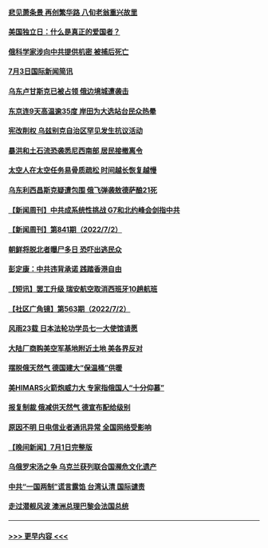 #### [悲见萧条景 再创繁华路 八旬老翁重兴故里](../pages/prog202/a103470718.md?t=07040401) 
#### [美国独立日：什么是真正的爱国者？](../pages/prog202/a103470695.md?t=07040401) 
#### [俄科学家涉向中共提供机密 被捕后死亡](../pages/prog202/a103470683.md?t=07040401) 
#### [7月3日国际新闻简讯](../pages/prog202/a103470687.md?t=07040401) 
#### [乌东卢甘斯克已被占领 俄边境城遭袭击](../pages/prog202/a103470685.md?t=07040401) 
#### [东京连9天高温逾35度 岸田为大选站台民众热晕](../pages/prog202/a103470616.md?t=07040401) 
#### [宪改削权 乌兹别克自治区罕见发生抗议活动](../pages/prog202/a103470608.md?t=07040401) 
#### [暴洪和土石流恐袭悉尼西南部 居民接撤离令](../pages/prog202/a103470548.md?t=07040401) 
#### [太空人在太空任务易骨质疏松 时间越长恢复越慢](../pages/prog202/a103470542.md?t=07040401) 
#### [乌东利西昌斯克疑遭包围 俄飞弹袭敖德萨酿21死](../pages/prog202/a103470528.md?t=07040401) 
#### [【新闻周刊】中共成系统性挑战 G7和北约峰会剑指中共](../pages/prog202/a103470443.md?t=07040401) 
#### [【新闻周刊】第841期（2022/7/2）](../pages/prog202/a103470450.md?t=07040401) 
#### [朝鲜将脱北者曝尸多日 恐吓出逃民众](../pages/prog202/a103470364.md?t=07040401) 
#### [彭定康：中共违背承诺 践踏香港自由](../pages/prog202/a103470343.md?t=07040401) 
#### [【短讯】罢工升级 瑞安航空取消西班牙10趟航班](../pages/prog202/a103470337.md?t=07040401) 
#### [【社区广角镜】第563期（2022/7/2）](../pages/prog202/a103470289.md?t=07040401) 
#### [风雨23载 日本法轮功学员七一大使馆请愿](../pages/prog202/a103470177.md?t=07040401) 
#### [大陆厂商购美空军基地附近土地 美各界反对](../pages/prog202/a103470102.md?t=07040401) 
#### [摆脱俄天然气 德国建大“保温桶”供暖](../pages/prog202/a103470099.md?t=07040401) 
#### [美HIMARS火箭炮威力大 专家指俄国人“十分仰慕”](../pages/prog202/a103470093.md?t=07040401) 
#### [报复制裁 俄减供天然气 德宣布配给级别](../pages/prog202/a103470050.md?t=07040401) 
#### [原因不明 日电信业者通讯异常 全国网络受影响](../pages/prog202/a103470038.md?t=07040401) 
#### [【晚间新闻】7月1日完整版](../pages/prog202/a103469890.md?t=07040401) 
#### [乌俄罗宋汤之争 乌克兰获列联合国濒危文化遗产](../pages/prog202/a103469980.md?t=07040401) 
#### [中共“一国两制”谎言露馅 台湾认清 国际谴责](../pages/prog202/a103469909.md?t=07040401) 
#### [走过潜舰风波 澳洲总理巴黎会法国总统](../pages/prog202/a103469964.md?t=07040401) 

----
#### [ >>> 更早内容 <<< ](../indexes/prog202-earlier.md)
